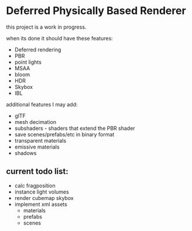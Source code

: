 # Deferred Physically Based Renderer

this project is a work in progress.

when its done it should have these features:
* Deferred rendering
* PBR
* point lights
* MSAA
* bloom
* HDR
* Skybox 
* IBL

additional features I may add:
* glTF
* mesh decimation
* subshaders - shaders that extend the PBR shader
* save scenes/prefabs/etc in binary format
* transparent materials
* emissive materials
* shadows

## current todo list:
* calc fragposition
* instance light volumes
* render cubemap skybox
* implement xml assets
  * materials
  * prefabs
  * scenes